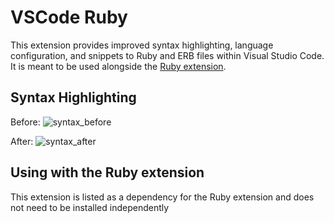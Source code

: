# VSCode Ruby

This extension provides improved syntax highlighting, language configuration, and snippets to Ruby and ERB files within Visual Studio Code. It is meant to be used alongside the [Ruby extension](https://marketplace.visualstudio.com/items?itemName=rebornix.Ruby).

## Syntax Highlighting

Before:
![syntax_before](https://raw.githubusercontent.com/rubyide/vscode-ruby/master/images/syntax_before.png)

After:
![syntax_after](https://raw.githubusercontent.com/rubyide/vscode-ruby/master/images/syntax_after.png)

## Using with the Ruby extension

This extension is listed as a dependency for the Ruby extension and does not need to be installed independently
